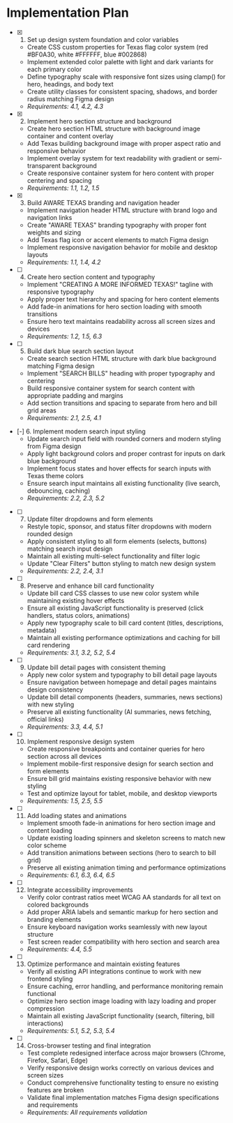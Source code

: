 # Implementation Plan

- [x] 1. Set up design system foundation and color variables
  - Create CSS custom properties for Texas flag color system (red #BF0A30, white #FFFFFF, blue #002868)
  - Implement extended color palette with light and dark variants for each primary color
  - Define typography scale with responsive font sizes using clamp() for hero, headings, and body text
  - Create utility classes for consistent spacing, shadows, and border radius matching Figma design
  - _Requirements: 4.1, 4.2, 4.3_

- [x] 2. Implement hero section structure and background
  - Create hero section HTML structure with background image container and content overlay
  - Add Texas building background image with proper aspect ratio and responsive behavior
  - Implement overlay system for text readability with gradient or semi-transparent background
  - Create responsive container system for hero content with proper centering and spacing
  - _Requirements: 1.1, 1.2, 1.5_

- [x] 3. Build AWARE TEXAS branding and navigation header
  - Implement navigation header HTML structure with brand logo and navigation links
  - Create "AWARE TEXAS" branding typography with proper font weights and sizing
  - Add Texas flag icon or accent elements to match Figma design
  - Implement responsive navigation behavior for mobile and desktop layouts
  - _Requirements: 1.1, 1.4, 4.2_

- [ ] 4. Create hero section content and typography
  - Implement "CREATING A MORE INFORMED TEXAS!" tagline with responsive typography
  - Apply proper text hierarchy and spacing for hero content elements
  - Add fade-in animations for hero section loading with smooth transitions
  - Ensure hero text maintains readability across all screen sizes and devices
  - _Requirements: 1.2, 1.5, 6.3_

- [ ] 5. Build dark blue search section layout
  - Create search section HTML structure with dark blue background matching Figma design
  - Implement "SEARCH BILLS" heading with proper typography and centering
  - Build responsive container system for search content with appropriate padding and margins
  - Add section transitions and spacing to separate from hero and bill grid areas
  - _Requirements: 2.1, 2.5, 4.1_

- [-] 6. Implement modern search input styling
  - Update search input field with rounded corners and modern styling from Figma design
  - Apply light background colors and proper contrast for inputs on dark blue background
  - Implement focus states and hover effects for search inputs with Texas theme colors
  - Ensure search input maintains all existing functionality (live search, debouncing, caching)
  - _Requirements: 2.2, 2.3, 5.2_

- [ ] 7. Update filter dropdowns and form elements
  - Restyle topic, sponsor, and status filter dropdowns with modern rounded design
  - Apply consistent styling to all form elements (selects, buttons) matching search input design
  - Maintain all existing multi-select functionality and filter logic
  - Update "Clear Filters" button styling to match new design system
  - _Requirements: 2.2, 2.4, 3.1_

- [ ] 8. Preserve and enhance bill card functionality
  - Update bill card CSS classes to use new color system while maintaining existing hover effects
  - Ensure all existing JavaScript functionality is preserved (click handlers, status colors, animations)
  - Apply new typography scale to bill card content (titles, descriptions, metadata)
  - Maintain all existing performance optimizations and caching for bill card rendering
  - _Requirements: 3.1, 3.2, 5.2, 5.4_

- [ ] 9. Update bill detail pages with consistent theming
  - Apply new color system and typography to bill detail page layouts
  - Ensure navigation between homepage and detail pages maintains design consistency
  - Update bill detail components (headers, summaries, news sections) with new styling
  - Preserve all existing functionality (AI summaries, news fetching, official links)
  - _Requirements: 3.3, 4.4, 5.1_

- [ ] 10. Implement responsive design system
  - Create responsive breakpoints and container queries for hero section across all devices
  - Implement mobile-first responsive design for search section and form elements
  - Ensure bill grid maintains existing responsive behavior with new styling
  - Test and optimize layout for tablet, mobile, and desktop viewports
  - _Requirements: 1.5, 2.5, 5.5_

- [ ] 11. Add loading states and animations
  - Implement smooth fade-in animations for hero section image and content loading
  - Update existing loading spinners and skeleton screens to match new color scheme
  - Add transition animations between sections (hero to search to bill grid)
  - Preserve all existing animation timing and performance optimizations
  - _Requirements: 6.1, 6.3, 6.4, 6.5_

- [ ] 12. Integrate accessibility improvements
  - Verify color contrast ratios meet WCAG AA standards for all text on colored backgrounds
  - Add proper ARIA labels and semantic markup for hero section and branding elements
  - Ensure keyboard navigation works seamlessly with new layout structure
  - Test screen reader compatibility with hero section and search area
  - _Requirements: 4.4, 5.5_

- [ ] 13. Optimize performance and maintain existing features
  - Verify all existing API integrations continue to work with new frontend styling
  - Ensure caching, error handling, and performance monitoring remain functional
  - Optimize hero section image loading with lazy loading and proper compression
  - Maintain all existing JavaScript functionality (search, filtering, bill interactions)
  - _Requirements: 5.1, 5.2, 5.3, 5.4_

- [ ] 14. Cross-browser testing and final integration
  - Test complete redesigned interface across major browsers (Chrome, Firefox, Safari, Edge)
  - Verify responsive design works correctly on various devices and screen sizes
  - Conduct comprehensive functionality testing to ensure no existing features are broken
  - Validate final implementation matches Figma design specifications and requirements
  - _Requirements: All requirements validation_